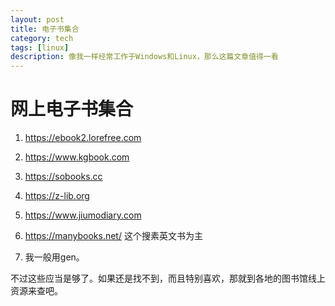 ```yaml
---
layout: post
title: 电子书集合
category: tech
tags: [linux]
description: 像我一样经常工作于Windows和Linux，那么这篇文章值得一看
---
```


# 网上电子书集合

1. https://ebook2.lorefree.com

2. https://www.kgbook.com

3. https://sobooks.cc

4. https://z-lib.org

5. https://www.jiumodiary.com

6. https://manybooks.net/   这个搜素英文书为主

7. 我一般用gen。


不过这些应当是够了。如果还是找不到，而且特别喜欢，那就到各地的图书馆线上资源来查吧。


